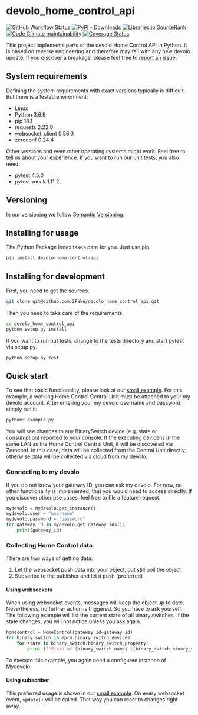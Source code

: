 # devolo_home_control_api

[![GitHub Workflow Status](https://img.shields.io/github/workflow/status/2Fake/devolo_home_control_api/Python%20package)](https://github.com/2Fake/devolo_home_control_api/actions?query=workflow%3A%22Python+package%22)
[![PyPI - Downloads](https://img.shields.io/pypi/dd/devolo-home-control-api)](https://pypi.org/project/devolo-home-control-api/)
[![Libraries.io SourceRank](https://img.shields.io/librariesio/sourcerank/pypi/devolo-home-control-api)](https://libraries.io/pypi/devolo-home-control-api)
[![Code Climate maintainability](https://img.shields.io/codeclimate/maintainability/2Fake/devolo_home_control_api)](https://codeclimate.com/github/2Fake/devolo_home_control_api)
[![Coverage Status](https://coveralls.io/repos/github/2Fake/devolo_home_control_api/badge.svg?branch=master)](https://coveralls.io/github/2Fake/devolo_home_control_api?branch=master)

This project implements parts of the devolo Home Control API in Python. It is based on reverse engineering and therefore may fail with any new devolo update. If you discover a breakage, please feel free to [report an issue](https://github.com/2Fake/devolo_home_control_api/issues).

## System requirements

Defining the system requirements with exact versions typically is difficult. But there is a tested environment:

* Linux
* Python 3.6.9
* pip 18.1
* requests 2.22.0
* websocket_client 0.56.0
* zeroconf 0.24.4

Other versions and even other operating systems might work. Feel free to tell us about your experience. If you want to run our unit tests, you also need:

* pytest 4.5.0
* pytest-mock 1.11.2

## Versioning

In our versioning we follow [Semantic Versioning](https://semver.org/).

## Installing for usage

The Python Package Index takes care for you. Just use pip.

```bash
pip install devolo-home-control-api
```

## Installing for development

First, you need to get the sources.

```bash
git clone git@github.com:2Fake/devolo_home_control_api.git
```

Then you need to take care of the requirements.

```bash
cd devolo_home_control_api
python setup.py install
```

If you want to run out tests, change to the tests directory and start pytest via setup.py.

```bash
python setup.py test
```

## Quick start

To see that basic functionality, please look at our [small example](https://github.com/2Fake/devolo_home_control_api/blob/master/example.py). For this example, a working Home Control Central Unit must be attached to your my devolo account. After entering your my devolo username and password, simply run it:

```bash
python3 example.py
```

You will see changes to any BinarySwitch device (e.g. state or consumption) reported to your console. If the executing device is in the same LAN as the Home Control Central Unit, it will be discovered via Zeroconf. In this case, data will be collected from the Central Unit directly; otherwise data will be collected via cloud from my devolo.

### Connecting to my devolo

If you do not know your gateway ID, you can ask my devolo. For now, no other functionality is implemented, that you would need to access directly. If you discover other use cases, feel free to file a feature request.

```python
mydevolo = Mydevolo.get_instance()
mydevolo.user = "username"
mydevolo.password = "password"
for gateway_id in mydevolo.get_gateway_ids():
    print(gateway_id)
```

### Collecting Home Control data

There are two ways of getting data:

1. Let the websocket push data into your object, but still poll the object
1. Subscribe to the publisher and let it push (preferred)

#### Using websockets

When using websocket events, messages will keep the object up to date. Nevertheless, no further action is triggered. So you have to ask yourself. The following example will list the current state of all binary switches. If the state changes, you will not notice unless you ask again.

```python
homecontrol = HomeControl(gateway_id=gateway_id)
for binary_switch in mprm.binary_switch_devices:
    for state in binary_switch.binary_switch_property:
        print (f"State of {binary_switch.name} ({binary_switch.binary_switch_property[state].element_uid}): {binary_switch.binary_switch_property[state].state}")
```

To execute this example, you again need a configured instance of Mydevolo.

#### Using subscriber

This preferred usage is shown in our [small example](https://github.com/2Fake/devolo_home_control_api/blob/master/example.py). On every websocket event, ```update()``` will be called. That way you can react to changes right away.
